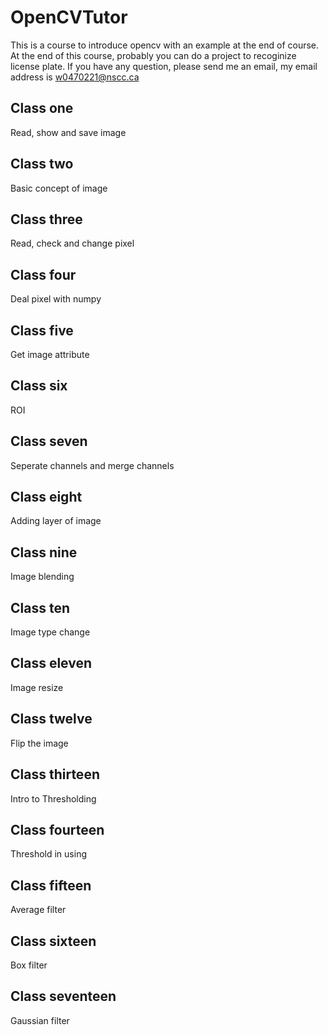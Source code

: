 # OpenCVTutor
This is a course to introduce opencv with an example at the end of course.
At the end of this course, probably you can do a project to recoginize license plate.
If you have any question, please send me an email, my email address is w0470221@nscc.ca

## Class one
Read, show and save image

## Class two
Basic concept of image

## Class three
Read, check and change pixel

## Class four
Deal pixel with numpy

## Class five
Get image attribute

## Class six
ROI

## Class seven
Seperate channels and merge channels

## Class eight
Adding layer of image

## Class nine
Image blending

## Class ten
Image type change

## Class eleven
Image resize

## Class twelve
Flip the image

## Class thirteen
Intro to Thresholding

## Class fourteen
Threshold in using

## Class fifteen
Average filter

## Class sixteen
Box filter

## Class seventeen
Gaussian filter
